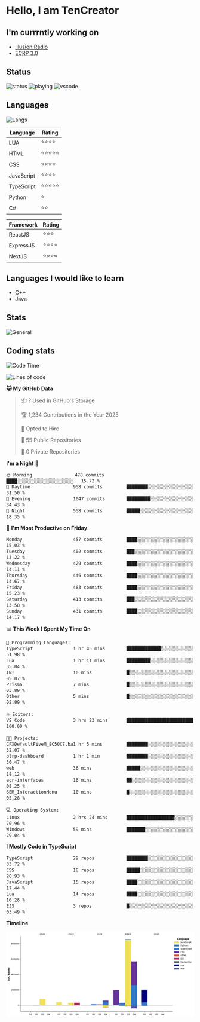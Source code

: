 # Hello, I am TenCreator

## I'm currrntly working on
- [Illusion Radio](https://illusionradio.co.uk/)
- [ECRP 3.0](http://github.com/Emerald-Coast-Roleplay/)

## Status
![status](https://api.statusbadges.me/badge/status/518334475038359555?simple=true&style=for-the-badge)
![playing](https://api.statusbadges.me/badge/playing/518334475038359555?style=for-the-badge)
![vscode](https://api.statusbadges.me/badge/vscode/518334475038359555?style=for-the-badge)

## Languages
![Langs](https://github-readme-stats.vercel.app/api/top-langs/?username=tencreator&layout=compact&theme=radical)


|Language|Rating|
|--------|------|
|LUA|⭐️⭐️⭐️⭐️|
|HTML|⭐️⭐️⭐️⭐️⭐️|
|CSS|⭐️⭐️⭐️⭐️|
|JavaScript|⭐️⭐️⭐️⭐️|
|TypeScript|⭐️⭐️⭐️⭐️⭐️|
|Python|⭐️|
|C#|⭐️⭐️ |

|Framework|Rating|
|--------|------|
|ReactJS|⭐️⭐️⭐|
|ExpressJS|⭐️⭐️⭐️⭐️|
|NextJS|⭐️⭐️⭐⭐️|

## Languages I would like to learn
- C++
- Java

## Stats
![General](https://github-readme-stats.vercel.app/api?username=tencreator&show_icons=true&theme=radical)

## Coding stats

<!--START_SECTION:waka-->
![Code Time](http://img.shields.io/badge/Code%20Time-495%20hrs%2013%20mins-blue)

![Lines of code](https://img.shields.io/badge/From%20Hello%20World%20I%27ve%20Written-2.1%20million%20lines%20of%20code-blue)

**🐱 My GitHub Data** 

> 📦 ? Used in GitHub's Storage 
 > 
> 🏆 1,234 Contributions in the Year 2025
 > 
> 💼 Opted to Hire
 > 
> 📜 55 Public Repositories 
 > 
> 🔑 0 Private Repositories 
 > 
**I'm a Night 🦉** 

```text
🌞 Morning                478 commits         ████░░░░░░░░░░░░░░░░░░░░░   15.72 % 
🌆 Daytime                958 commits         ████████░░░░░░░░░░░░░░░░░   31.50 % 
🌃 Evening                1047 commits        █████████░░░░░░░░░░░░░░░░   34.43 % 
🌙 Night                  558 commits         █████░░░░░░░░░░░░░░░░░░░░   18.35 % 
```
📅 **I'm Most Productive on Friday** 

```text
Monday                   457 commits         ████░░░░░░░░░░░░░░░░░░░░░   15.03 % 
Tuesday                  402 commits         ███░░░░░░░░░░░░░░░░░░░░░░   13.22 % 
Wednesday                429 commits         ████░░░░░░░░░░░░░░░░░░░░░   14.11 % 
Thursday                 446 commits         ████░░░░░░░░░░░░░░░░░░░░░   14.67 % 
Friday                   463 commits         ████░░░░░░░░░░░░░░░░░░░░░   15.23 % 
Saturday                 413 commits         ███░░░░░░░░░░░░░░░░░░░░░░   13.58 % 
Sunday                   431 commits         ████░░░░░░░░░░░░░░░░░░░░░   14.17 % 
```


📊 **This Week I Spent My Time On** 

```text
💬 Programming Languages: 
TypeScript               1 hr 45 mins        █████████████░░░░░░░░░░░░   51.98 % 
Lua                      1 hr 11 mins        █████████░░░░░░░░░░░░░░░░   35.04 % 
INI                      10 mins             █░░░░░░░░░░░░░░░░░░░░░░░░   05.07 % 
Prisma                   7 mins              █░░░░░░░░░░░░░░░░░░░░░░░░   03.89 % 
Other                    5 mins              █░░░░░░░░░░░░░░░░░░░░░░░░   02.89 % 

🔥 Editors: 
VS Code                  3 hrs 23 mins       █████████████████████████   100.00 % 

🐱‍💻 Projects: 
CFXDefaultFiveM_8C50C7.ba1 hr 5 mins         ████████░░░░░░░░░░░░░░░░░   32.07 % 
blrp-dashboard           1 hr 1 min          ████████░░░░░░░░░░░░░░░░░   30.47 % 
web                      36 mins             █████░░░░░░░░░░░░░░░░░░░░   18.12 % 
ecr-interfaces           16 mins             ██░░░░░░░░░░░░░░░░░░░░░░░   08.25 % 
SEM_InteractionMenu      10 mins             █░░░░░░░░░░░░░░░░░░░░░░░░   05.28 % 

💻 Operating System: 
Linux                    2 hrs 24 mins       ██████████████████░░░░░░░   70.96 % 
Windows                  59 mins             ███████░░░░░░░░░░░░░░░░░░   29.04 % 
```

**I Mostly Code in TypeScript** 

```text
TypeScript               29 repos            ████████░░░░░░░░░░░░░░░░░   33.72 % 
CSS                      18 repos            █████░░░░░░░░░░░░░░░░░░░░   20.93 % 
JavaScript               15 repos            ████░░░░░░░░░░░░░░░░░░░░░   17.44 % 
Lua                      14 repos            ████░░░░░░░░░░░░░░░░░░░░░   16.28 % 
EJS                      3 repos             █░░░░░░░░░░░░░░░░░░░░░░░░   03.49 % 
```



**Timeline**

![Lines of Code chart](https://raw.githubusercontent.com/tencreator/tencreator/main/assets/bar_graph.png)


<!--END_SECTION:waka-->
